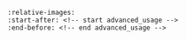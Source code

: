 ```{include} ../../README.md
:relative-images:
:start-after: <!-- start advanced_usage -->
:end-before: <!-- end advanced_usage -->
```
